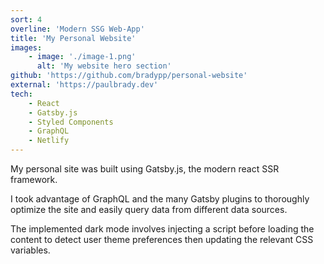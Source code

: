 ```yaml
---
sort: 4
overline: 'Modern SSG Web-App'
title: 'My Personal Website'
images:
    - image: './image-1.png'
      alt: 'My website hero section'
github: 'https://github.com/bradypp/personal-website'
external: 'https://paulbrady.dev'
tech:
    - React
    - Gatsby.js
    - Styled Components
    - GraphQL
    - Netlify
---
```


My personal site was built using Gatsby.js, the modern react SSR framework.

I took advantage of GraphQL and the many Gatsby plugins to thoroughly optimize the site and easily query data from different data sources.

The implemented dark mode involves injecting a script before loading the content to detect user theme preferences then updating the relevant CSS variables.
